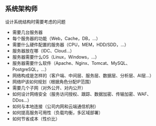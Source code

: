 ## 系统架构师

设计系统结构时需要考虑的问题

- 需要几台服务器
- 每个服务器的功能（Web，Cache，DB，...）
- 需要什么硬件配置的服务器（CPU，MEM，HDD/SDD，...）
- 服务器放在哪（IDC、Cloud...）
- 服务器需要什么OS（Linux，Windows，...）
- 服务器需要什么软件（Apache、Nginx、Tomcat、MySQL、PostgreSQL，...）
- 网络构成是怎样的（客户端、中间层、服务层、数据层、分析层、AI层...）
- 网络IP该如何规划（根据角色分配IP范围）
- 需要几个子网（对外公开、对内公开）
- 如何设计网络安全（服务访问授权、跟踪、数据加密、传输加密、WAF、DDos...）
- 如何与本地连接（公司内网和云端通信机制）
- 如何提高服务可用性（负载均衡，多区域部署）
- 如何节省成本（性价比）